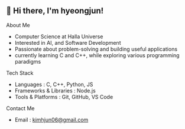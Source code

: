 ## 👋 Hi there, I'm hyeongjun!

About Me
- Computer Science at Halla Universe
- Interested in AI, and Software Development
- Passionate about problem-solving and building useful applications
- currently learning C and C++, while exploring various programming paradigms

Tech Stack
- Languages : C, C++, Python, JS
- Frameworks & Libraries : Node.js
- Tools & Platforms : Git, GitHub, VS Code

Contact Me
- Email : kimhjun06@gmail.com
